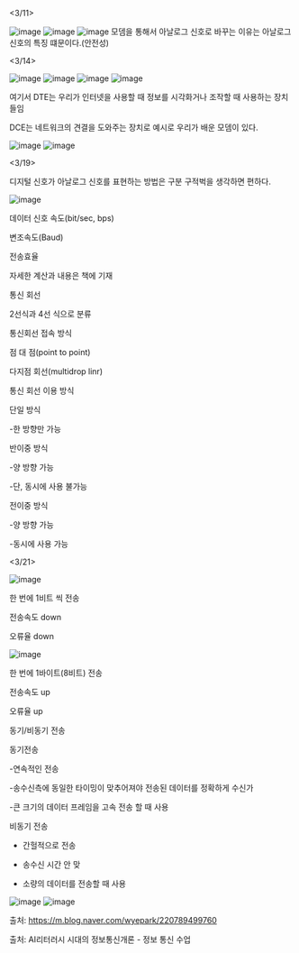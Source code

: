 <3/11>

![image](https://github.com/boemsu/test/assets/127827852/539e6d1e-3ae7-4b5e-bb0f-6fba7f32ce2a)
![image](https://github.com/boemsu/test/assets/127827852/bba276f7-c1ea-4aa1-8436-c9524d6b19bd)
![image](https://github.com/boemsu/test/assets/127827852/749bd5be-3643-4b61-90f3-d42b60f813d5)
모뎀을 통해서 아날로그 신호로 바꾸는 이유는 아날로그 신호의 특징 떄문이다.(안전성)

<3/14>

![image](https://github.com/boemsu/test/assets/127827852/fb1e5f94-c731-438a-b2e2-80673a0d0d3f)
![image](https://github.com/boemsu/test/assets/127827852/523aabb6-b054-4872-b306-fb92cfce97d3)
![image](https://github.com/boemsu/test/assets/127827852/5e1d0f90-55ff-4694-9991-31c5222a07c1)
![image](https://github.com/boemsu/test/assets/127827852/e02ce4cd-2962-425b-b6c6-7a8defbf13ba)

여기서 DTE는 우리가 인터넷을 사용할 때 정보를 시각화거나 조작할 때 사용하는 장치들임

DCE는 네트워크의 견결을 도와주는 장치로 예시로 우리가 배운 모뎀이 있다.

![image](https://github.com/boemsu/test/assets/127827852/96315005-960e-4158-913b-75df4745deee)
![image](https://github.com/boemsu/test/assets/127827852/d8d9f62a-c2e1-4cda-aa27-10366a841d98)

<3/19>

디지털 신호가 아날로그 신호를 표현하는 방법은 구분 구적벅을 생각하면 편하다.

![image](https://github.com/boemsu/test/assets/127827852/8b5df074-8b55-4552-a445-6b92d774f6d1)


데이터 신호 속도(bit/sec, bps)

변조속도(Baud)

전송효율


자세한 계산과 내용은 책에 기재

통신 회선

2선식과 4선 식으로 분류

통신회선 접속 방식

점 대 점(point to point)


다지점 회선(multidrop linr)


통신 회선 이용 방식

단일 방식 

-한 방향만 가능 

반이중 방식

-양 방향 가능

-단, 동시에 사용 불가능

전이중 방식

-양 방향 가능

-동시에 사용 가능


<3/21>

![image](https://github.com/boemsu/test/assets/127827852/1271aed3-f9b8-4c63-bba7-c4d79009437e)

한 번에 1비트 씩 전송

전송속도 down

오류율 down

![image](https://github.com/boemsu/test/assets/127827852/81e2d4a8-9425-41ca-8a27-8fe57e4f319e)

한 번에 1바이트(8비트) 전송

전송속도 up

오류율 up

동기/비동기 전송

동기전송

-연속적인 전송

-송수신측에 동일한 타이밍이 맞추어져야 전송된 데이터를 정확하게 수신가

-큰 크기의 데이터 프레임을 고속 전송 할 때 사용

비동기 전송

- 간헐적으로 전송

- 송수신 시간 안 맞

- 소량의 데이터를 전송할 때 사용

![image](https://github.com/boemsu/test/assets/127827852/fad7c4cc-bce0-4af1-bf98-f588018ec3d5)
![image](https://github.com/boemsu/test/assets/127827852/4c29c8a9-5deb-462f-bfb9-364889be5174)














출처: https://m.blog.naver.com/wyepark/220789499760

출처: AI리터러시 시대의 정보통신개론 - 정보 통신 수업




